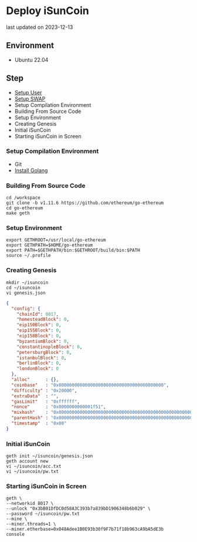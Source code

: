 # Deploy iSunCoin
last updated on 2023-12-13

## Environment
- Ubuntu 22.04

## Step
- [Setup User](/linux/create_sudoer_user_in_ubuntu.md)
- [Setup SWAP](/linux/setup_swap.md)
- Setup Compilation Environment
- Building From Source Code
- Setup Environment
- Creating Genesis
- Initial iSunCoin
- Starting iSunCoin in Screen

### Setup Compilation Environment
- Git
- [Install Golang](/linux/install_golang.md)

### Building From Source Code
```shell
cd /workspace
git clone -b v1.11.6 https://github.com/ethereum/go-ethereum
cd go-ethereum
make geth
```

### Setup Environment
```shell
export GETHROOT=/usr/local/go-ethereum
export GETHPATH=$HOME/go-ethereum
export PATH=$GETHPATH/bin:$GETHROOT/build/bin:$PATH
source ~/.profile
```

### Creating Genesis
```shell
mkdir ~/isuncoin
cd ~/isuncoin
vi genesis.json
```
```json
{
  "config": {
    "chainId": 8017,
    "homesteadBlock": 0,
    "eip150Block": 0,
    "eip155Block": 0,
    "eip158Block": 0,
    "byzantiumBlock": 0,
    "constantinopleBlock": 0,
    "petersburgBlock": 0,
    "istanbulBlock": 0,
    "berlinBlock": 0,
    "londonBlock": 0
  },
  "alloc"      : {},
  "coinbase"   : "0x0000000000000000000000000000000000000000",
  "difficulty" : "0x20000",
  "extraData"  : "",
  "gasLimit"   : "0xffffff",
  "nonce"      : "0x0000000000001f51",
  "mixhash"    : "0x0000000000000000000000000000000000000000000000000000000000000000",
  "parentHash" : "0x0000000000000000000000000000000000000000000000000000000000000000",
  "timestamp"  : "0x00"
}
```

### Initial iSunCoin
```shell
geth init ~/isuncoin/genesis.json
geth account new
vi ~/isuncoin/acc.txt
vi ~/isuncoin/pw.txt
```

### Starting iSunCoin in Screen
```shell
geth \
--networkid 8017 \
--unlock "0x3bB01DfDC0d58A3C393b7a839bD1906348b6b029" \
--password ~/isuncoin/pw.txt
--mine \
--miner.threads=1 \
--miner.etherbase=0x048Adee1B0E93b30f9F7b71f18b963cA9bA5dE3b
console
```
